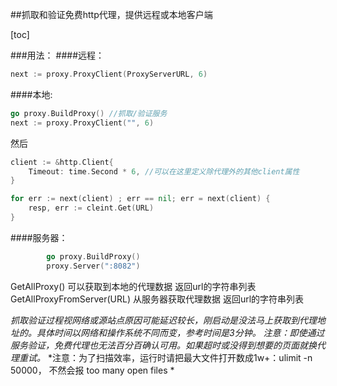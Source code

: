 ##抓取和验证免费http代理，提供远程或本地客户端

[toc]

###用法：
####远程：
``` go
next := proxy.ProxyClient(ProxyServerURL, 6)
```
####本地:
```go
go proxy.BuildProxy() //抓取/验证服务
next := proxy.ProxyClient("", 6)
```
然后
```go
client := &http.Client{
    Timeout: time.Second * 6, //可以在这里定义除代理外的其他client属性
}

for err := next(client) ; err == nil; err = next(client) {
    resp, err := cleint.Get(URL)
}
```
####服务器：
```go
        go proxy.BuildProxy()
        proxy.Server(":8082")
```

GetAllProxy() 可以获取到本地的代理数据 返回url的字符串列表
GetAllProxyFromServer(URL) 从服务器获取代理数据 返回url的字符串列表

*抓取验证过程视网络或源站点原因可能延迟较长，刚启动是没法马上获取到代理地址的。具体时间以网络和操作系统不同而变，参考时间是3分钟。*
*注意：即使通过服务验证，免费代理也无法百分百确认可用。如果超时或没得到想要的页面就换代理重试。*
*注意：为了扫描效率，运行时请把最大文件打开数成1w+：ulimit -n 50000， 不然会报 too many open files *

